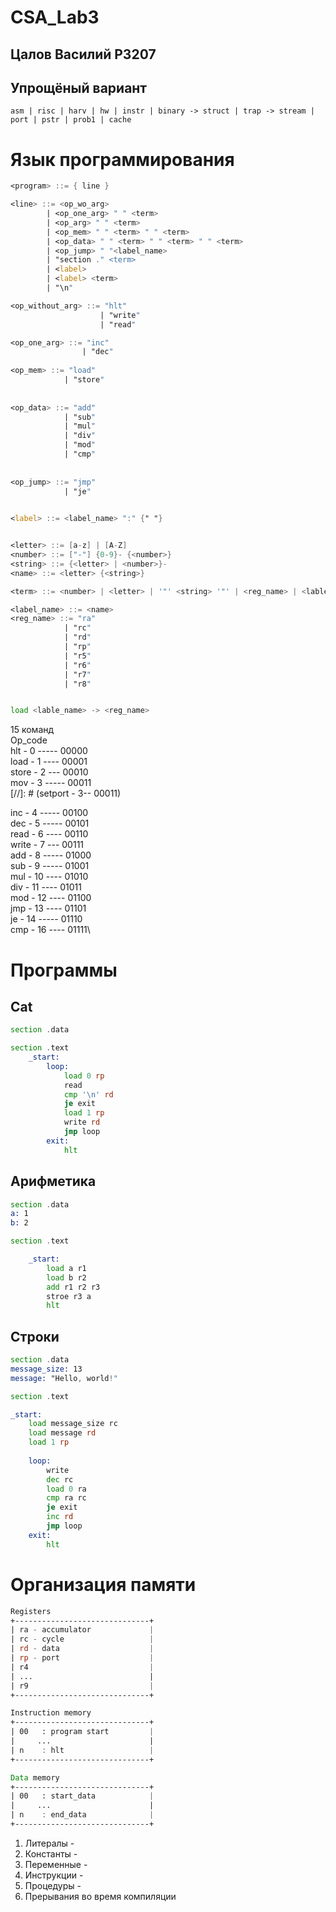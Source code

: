 <h1>CSA_Lab3</h1>
<h2>Цалов Василий P3207</h2>
<h2>Упрощёный вариант</h2>

``
asm | risc | harv | hw | instr | binary -> struct | trap -> stream | port | pstr | prob1 | cache
``

<h1>Язык программирования</h1>

```asm
<program> ::= { line }

<line> ::= <op_wo_arg> 
        | <op_one_arg> " " <term>
        | <op_arg> " " <term> 
        | <op_mem> " " <term> " " <term>
        | <op_data> " " <term> " " <term> " " <term>
        | <op_jump> " "<label_name> 
        | "section ." <term>
        | <label>
        | <label> <term>
        | "\n"

<op_without_arg> ::= "hlt"
                    | "write"
                    | "read"

<op_one_arg> ::= "inc"
                | "dec"
                   
<op_mem> ::= "load"
            | "store"
            
            
<op_data> ::= "add"
            | "sub" 
            | "mul" 
            | "div"
            | "mod"
            | "cmp"
       
           
<op_jump> ::= "jmp" 
            | "je"
 

<label> ::= <label_name> ":" {" "}


<letter> ::= [a-z] | [A-Z] 
<number> ::= ["-"] {0-9}- {<number>} 
<string> ::= {<letter> | <number>}-
<name> ::= <letter> {<string>}

<term> ::= <number> | <letter> | '"' <string> '"' | <reg_name> | <lable_name>

<label_name> ::= <name>
<reg_name> ::= "ra"
            | "rc"
            | "rd"
            | "rp"
            | "r5"
            | "r6"
            | "r7"
            | "r8"
```

```asm

load <lable_name> -> <reg_name>

```

15 команд\
Op_code\
hlt - 0 ----- 00000\
load - 1 ---- 00001\
store - 2 --- 00010\
mov - 3 ----- 00011\
[//]: # (setport - 3-- 00011\)

inc - 4 ----- 00100\
dec - 5 ----- 00101\
read - 6 ---- 00110\
write - 7 --- 00111\
add - 8 ----- 01000\
sub - 9 ----- 01001\
mul - 10 ---- 01010\
div - 11 ---- 01011\
mod - 12 ---- 01100\
jmp - 13 ---- 01101\
je - 14 ----- 01110\
cmp - 16 ---- 01111\


<h1>Программы</h1>

<h2>Cat</h2>

```asm
section .data

section .text
    _start:
        loop:
            load 0 rp
            read
            cmp '\n' rd
            je exit
            load 1 rp
            write rd
            jmp loop
        exit:
            hlt
```

<h2>Арифметика</h2>

```asm
section .data
a: 1
b: 2

section .text

    _start:
        load a r1
        load b r2
        add r1 r2 r3
        stroe r3 a
        hlt
```

<h2>Строки</h2>

```asm
section .data
message_size: 13
message: "Hello, world!"

section .text

_start:
    load message_size rc
    load message rd
    load 1 rp
    
    loop:
        write
        dec rc
        load 0 ra
        cmp ra rc
        je exit
        inc rd
        jmp loop
    exit:
        hlt
```

<h1>Организация памяти</h1>

```asm
Registers
+------------------------------+
| ra - accumulator             |
| rc - cycle                   |
| rd - data                    |
| rp - port                    |
| r4                           |
| ...                          |
| r9                           |
+------------------------------+

Instruction memory
+------------------------------+
| 00   : program start         |
|     ...                      |
| n    : hlt                   |
+------------------------------+

Data memory
+------------------------------+
| 00   : start_data            |
|     ...                      |
| n    : end_data              |
+------------------------------+
```
1. Литералы - 
2. Константы - 
3. Переменные - 
4. Инструкции - 
5. Процедуры - 
6. Прерывания во время компиляции